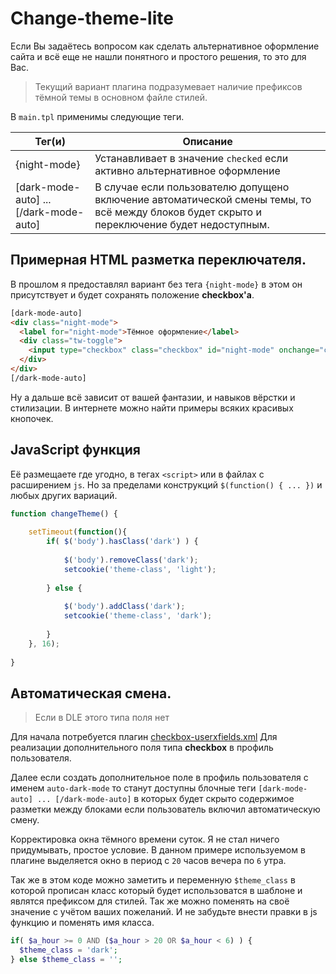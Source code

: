 # Change-theme-lite
Если Вы задаётесь вопросом как сделать альтернативное оформление сайта и всё еще не нашли понятного и простого решения, то это для Вас.

>Текущий вариант плагина подразумевает наличие префиксов тёмной темы в основном файле стилей.

В `main.tpl` применимы следующие теги.

|Тег(и)             | Описание             |
| ----------------- | -------------------- |
| {night-mode}      | Устанавливает в значение `checked` если активно альтернативное оформление |
| [dark-mode-auto] ... [/dark-mode-auto]  | В случае если пользователю допущено включение автоматической смены темы, то всё между блоков будет скрыто и переключение будет недоступным. |

## Примерная HTML разметка переключателя.
В прошлом я предоставлял вариант без тега `{night-mode}` в этом он присутствует и будет сохранять положение **checkbox'a**.
```html
[dark-mode-auto]
<div class="night-mode">
  <label for="night-mode">Тёмное оформление</label>
  <div class="tw-toggle">
    <input type="checkbox" class="checkbox" id="night-mode" onchange="changeTheme();"{night-mode}>
  </div>
</div>
[/dark-mode-auto]
```
Ну а дальше всё зависит от вашей фантазии, и навыков вёрстки и стилизации. В интернете можно найти примеры всяких красивых кнопочек.

## JavaScript функция
Её размещаете где угодно, в тегах `<script>` или в файлах с расширением `js`. Но за пределами конструкций `$(function() { ... })` и любых других вариаций.

```js
function changeTheme() {
	
	setTimeout(function(){	
		if( $('body').hasClass('dark') ) {
			
			$('body').removeClass('dark');
			setcookie('theme-class', 'light');
			
		} else {
			
			$('body').addClass('dark');
			setcookie('theme-class', 'dark');	
			
		}
	}, 16);
	
}
```

## Автоматическая смена.
>Если в DLE этого типа поля нет

Для начала потребуется плагин [checkbox-userxfields.xml](https://github.com/TeraMoune/Different-hacks-DLE#checkbox-userxfieldsxml) Для реализации дополнительного поля типа **checkbox** в профиль пользователя.

Далее если создать дополнительное поле в профиль пользователя с именем `auto-dark-mode` то станут доступны блочные теги 
`[dark-mode-auto] ... [/dark-mode-auto]` в которых будет скрыто содержимое разметки между блоками если пользователь включил автоматическую смену.


Корректировка окна тёмного времени суток. Я не стал ничего придумывать, простое условие. В данном примере используемом в плагине выделяется окно в период с `20` часов вечера по `6` утра.

Так же в этом коде можно заметить и переменную `$theme_class` в которой прописан класс который будет использоватся в шаблоне и являтся префиксом для стилей. Так же можно поменять на своё значение с учётом ваших пожеланий. И не забудьте внести правки в js функцию и поменять имя класса.

```php
if( $a_hour >= 0 AND ($a_hour > 20 OR $a_hour < 6) ) {
  $theme_class = 'dark';
} else $theme_class = '';
```
